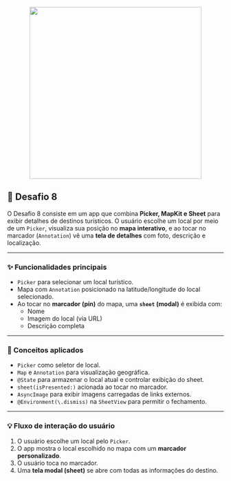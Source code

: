 
<p align="center">
  <img src="Desafio-8-funcionando.gif" width="400">
</p>

## 🧩 Desafio 8

O Desafio 8 consiste em um app que combina **Picker, MapKit e Sheet** para exibir detalhes de destinos turísticos. O usuário escolhe um local por meio de um `Picker`, visualiza sua posição no **mapa interativo**, e ao tocar no marcador (`Annotation`) vê uma **tela de detalhes** com foto, descrição e localização.

---

### ✨ Funcionalidades principais

- `Picker` para selecionar um local turístico.
- Mapa com `Annotation` posicionado na latitude/longitude do local selecionado.
- Ao tocar no **marcador (pin)** do mapa, uma **`sheet` (modal)** é exibida com:
  - Nome
  - Imagem do local (via URL)
  - Descrição completa

---

### 🧠 Conceitos aplicados

- `Picker` como seletor de local.
- `Map` e `Annotation` para visualização geográfica.
- `@State` para armazenar o local atual e controlar exibição do sheet.
- `sheet(isPresented:)` acionada ao tocar no marcador.
- `AsyncImage` para exibir imagens carregadas de links externos.
- `@Environment(\.dismiss)` na `SheetView` para permitir o fechamento.

---

### 💡 Fluxo de interação do usuário

1. O usuário escolhe um local pelo `Picker`.
2. O app mostra o local escolhido no mapa com um **marcador personalizado**.
3. O usuário toca no marcador.
4. Uma **tela modal (sheet)** se abre com todas as informações do destino.

